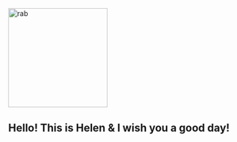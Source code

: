 
<img src="https://pixabay.com/get/g6d27fcab4bfd274d21728cdb81d87d23424f97abb99f2fd8db6ef8ee6d9a03987c1025a6ab342a49c8d9dc6b4b675624_640.png" alt="rab" width="200">

<h2>Hello! This is Helen & I wish you a good day!</h2>

